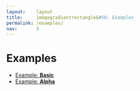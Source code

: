 ```yaml
---
layout:    layout
title:     imagegradientrectangle&#58; Examples
permalink: /examples/
nav:       3
---
```


# Examples

 * [Example: **Basic**](/examples/basic/)
 * [Example: **Alpha**](/examples/alpha/)
